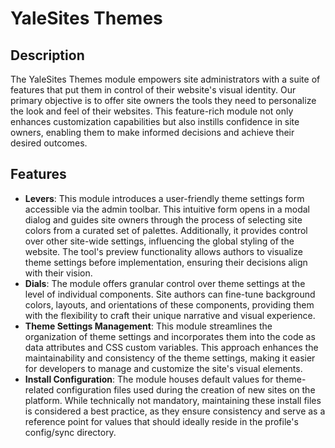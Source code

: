 # YaleSites Themes

## Description
The YaleSites Themes module empowers site administrators with a suite of features that put them in control of their website's visual identity. Our primary objective is to offer site owners the tools they need to personalize the look and feel of their websites. This feature-rich module not only enhances customization capabilities but also instills confidence in site owners, enabling them to make informed decisions and achieve their desired outcomes.

## Features
- **Levers**: This module introduces a user-friendly theme settings form accessible via the admin toolbar. This intuitive form opens in a modal dialog and guides site owners through the process of selecting site colors from a curated set of palettes. Additionally, it provides control over other site-wide settings, influencing the global styling of the website. The tool's preview functionality allows authors to visualize theme settings before implementation, ensuring their decisions align with their vision.
- **Dials**: The module offers granular control over theme settings at the level of individual components. Site authors can fine-tune background colors, layouts, and orientations of these components, providing them with the flexibility to craft their unique narrative and visual experience.
- **Theme Settings Management**: This module streamlines the organization of theme settings and incorporates them into the code as data attributes and CSS custom variables. This approach enhances the maintainability and consistency of the theme settings, making it easier for developers to manage and customize the site's visual elements.
- **Install Configuration**: The module houses default values for theme-related configuration files used during the creation of new sites on the platform. While technically not mandatory, maintaining these install files is considered a best practice, as they ensure consistency and serve as a reference point for values that should ideally reside in the profile's config/sync directory.
